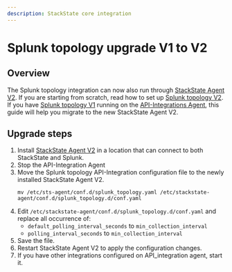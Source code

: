 ```yaml
---
description: StackState core integration
---
```


# Splunk topology upgrade V1 to V2

## Overview

The Splunk topology integration can now also run through [StackState Agent V2](/stackpacks/integrations/agent.md). If you are starting from scratch, read how to set up [Splunk topology V2](/stackpacks/integrations/splunk/splunk_topology_v2.md). If you have [Splunk topology V1](/stackpacks/integrations/splunk/splunk_topology.md) running on the [API-Integrations Agent](/stackpacks/integrations/api-integration.md), this guide will help you migrate to the new StackState Agent V2.

## Upgrade steps

1. Install [StackState Agent V2](/stackpacks/integrations/agent.md) in a location that can connect to both StackState and Splunk.
2. Stop the API-Integration Agent
3. Move the Splunk topology API-Integration configuration file to the newly installed StackState Agent V2.
   ```
   mv /etc/sts-agent/conf.d/splunk_topology.yaml /etc/stackstate-agent/conf.d/splunk_topology.d/conf.yaml
   ```
4. Edit `/etc/stackstate-agent/conf.d/splunk_topology.d/conf.yaml` and replace all occurrence of:
   - `default_polling_interval_seconds` to `min_collection_interval`
   - `polling_interval_seconds` to `min_collection_interval`
5. Save the file.
6. Restart StackState Agent V2 to apply the configuration changes.
7. If you have other integrations configured on API_integration agent, start it.
